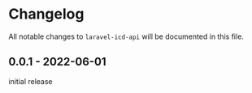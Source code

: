 # Changelog

All notable changes to `laravel-icd-api` will be documented in this file.

## 0.0.1 - 2022-06-01

initial release
